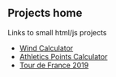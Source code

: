 ## Projects home

Links to small html/js projects
 - [Wind Calculator](windCalculator.html)
 - [Athletics Points Calculator](https://github.com/MaximMoinat/athpoints)
 - [Tour de France 2019](tdf/ronde.html)
